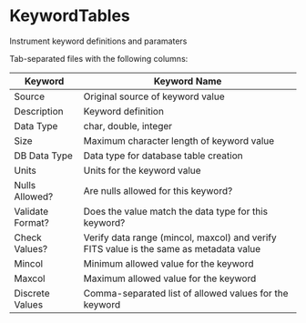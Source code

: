 # KeywordTables
Instrument keyword definitions and paramaters

Tab-separated files with the following columns:

| Keyword | Keyword Name |
| ------- | ------------ |
| Source | Original source of keyword value
| Description | Keyword definition
| Data Type | char, double, integer
| Size | Maximum character length of keyword value
| DB Data Type | Data type for database table creation
| Units | Units for the keyword value
| Nulls Allowed? | Are nulls allowed for this keyword?
| Validate Format? | Does the value match the data type for this keyword?
| Check Values? | Verify data range (mincol, maxcol) and verify FITS value is the same as metadata value
| Mincol | Minimum allowed value for the keyword
| Maxcol | Maximum allowed value for the keyword
| Discrete Values | Comma-separated list of allowed values for the keyword
